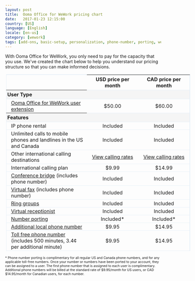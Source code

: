 ```yaml
---
layout: post
title:  Ooma Office for WeWork pricing chart
date:   2017-01-23 12:15:00
country: [US]
language: [English]
locale: [en-us]
category: [wework]
tags: [add-ons, basic-setup, personalization, phone-number, porting, wework]
---
```


With Ooma Office for WeWork, you only need to pay for the capacity that you use. We've created the chart below to help you understand our pricing structure so that you can make informed decisions.

<p style="width:700px; margin-left:auto; margin-right:auto">
<table id="pricingTable">
<thead>
<tr>
<td></td>
<th style="text-align:center; width:150px;">USD price per month</th>
<th style="text-align:center; width:150px;">CAD price per month</th>
</tr>
</thead>
<tr class="subheader">
<th style="padding-left:3px;">User Type</th>
<td></td>
<td></td>
</tr>
<tr>
<td class="indent"><a href="/us/en/setting-up-extensions">Ooma Office for WeWork user extension</a></td>
<td style="text-align:center;">$50.00</td>
<td style="text-align:center;">$60.00</td>
</tr>
<tr class="subheader">
<th style="padding-left:3px;">Features</th>
<td></td>
<td></td>
</tr>
<tr>
<td class="indent">IP phone rental</td>
<td style="text-align:center;">Included</td>
<td style="text-align:center;">Included</td>
</tr>
<tr>
<td class="indent">Unlimited calls to mobile phones and landlines in the US and Canada</td>
<td style="text-align:center;">Included</td>
<td style="text-align:center;">Included</td>
</tr>
<tr>
<td class="indent">Other international calling destinations</td>
<td style="text-align:center;"><a href="{{ site.office_link.us }}/prepaid_account">View calling rates</a></td>
<td style="text-align:center;"><a href="{{ site.office_link.us }}/prepaid_account">View calling rates</a></td>
</tr>
<tr>
<td class="indent">International calling plan</td>
<td style="text-align:center;">$9.99</td>
<td style="text-align:center;">$14.99</td>
</tr>
<tr>
<td class="indent"><a href="/us/en/conference-server">Conference bridge</a> (includes phone number)</td>
<td style="text-align:center;">Included</td>
<td style="text-align:center;">Included</td>
</tr>
<tr>
<td class="indent"><a href="/us/en/virtual-fax">Virtual fax</a> (includes phone number)</td>
<td style="text-align:center;">Included</td>
<td style="text-align:center;">Included</td>
</tr>
<tr>
<td class="indent"><a href="/us/en/ring-groups">Ring groups</a></td>
<td style="text-align:center;">Included</td>
<td style="text-align:center;">Included</td>
</tr>
<tr>
<td class="indent"><a href="/us/en/virtual-receptionist">Virtual receptionist</a></td>
<td style="text-align:center;">Included</td>
<td style="text-align:center;">Included</td>
</tr>
<tr>
<td class="indent"><a href="/us/en/porting-in-your-phone-numbers">Number porting</a></td>
<td style="text-align:center;">Included*</td>
<td style="text-align:center;">Included*</td>
</tr>
<tr>
<td class="indent"><a href="/us/en/adding-additional-phone-numbers">Additional local phone number</a></td>
<td style="text-align:center;">$9.95</td>
<td style="text-align:center;">$14.95</td>
</tr>
<tr>
<td class="indent"><a href="/us/en/adding-additional-phone-numbers">Toll free phone number</a> (includes 500 minutes, 3.4¢ per additional minute)</td>
<td style="text-align:center;">$9.95</td>
<td style="text-align:center;">$14.95</td>
</tr>
</table>
</p>
<p style="font-size: 75%;">* Phone number porting is complimentary for all regular US and Canada phone numbers, and for any applicable toll-free numbers. Once your number or numbers have been ported to your account, they can be assigned to a user. The first phone number that is assigned to each user is complimentary. Additional phone numbers will be billed at the standard rate of $9.95/month for US users, or CAD $14.95/month for Canadian users, for each number.</p>

<style type="text/css">

table#pricingTable {

width:85%;

border-top:1px solid #e5eff8;

border-right:1px solid #e5eff8;

margin-right:2px;

margin-left:3px;

border-collapse:collapse;

}

table#pricingTable td.indent {

padding-left:15px;

}

table#pricingTable tr {

border:1px solid #e5eff8;

}

table#pricingTable tr > td {

padding-top:2px;

padding-bottom:2px;

}

table#pricingTable tr.subheader {

background:#F5F5F5;

text-align:left;

}

table#pricingTable tr.subheader td {

padding-left:5px;

}

</style>